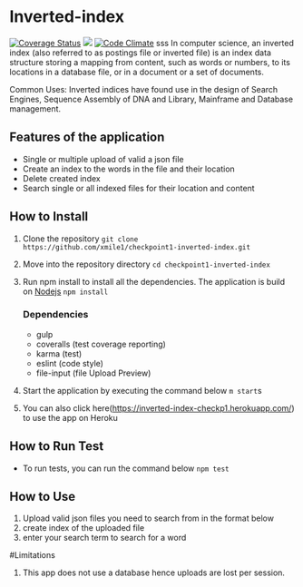 # Inverted-index
[![Coverage Status](https://coveralls.io/repos/github/xmile1/checkpoint1-inverted-index/badge.svg?branch=develop)](https://coveralls.io/github/xmile1/checkpoint1-inverted-index?branch=master)
![](https://travis-ci.org/xmile1/checkpoint1-inverted-index.svg?branch=develop)
[![Code Climate](https://codeclimate.com/repos/5835bf25362f3962b1000523/badges/eac0c7f614cf105ca599/gpa.svg)](https://codeclimate.com/repos/5835bf25362f3962b1000523/feed)
sss
In computer science, an inverted index (also referred to as postings file or inverted file) is an index data structure storing a mapping from content, such as words or numbers, to its locations in a database file, or in a document or a set of documents.

Common Uses: Inverted indices have found use in the design of Search Engines, Sequence Assembly of DNA and Library, Mainframe and Database management.

## Features of the application
- Single or multiple upload of valid a json file
- Create an index to the words in the file and their location
- Delete created index
- Search single or all indexed files for their location and content

## How to Install

1.  Clone the repository `git clone https://github.com/xmile1/checkpoint1-inverted-index.git`
2.  Move into the repository directory `cd checkpoint1-inverted-index`
3.  Run npm install to install all the dependencies. The application is build on [Nodejs](nodejs.org) `npm install`

    ### Dependencies
    - gulp
    - coveralls (test coverage reporting)
    - karma (test)
    - eslint (code style)
    - file-input (file Upload Preview)

4.  Start the application by executing the command below `m start`s
5.  You can also click here(https://inverted-index-checkp1.herokuapp.com/) to use the app on Heroku

## How to Run Test

   - To run tests, you can run the command below `npm test`

## How to Use
1. Upload valid json files you need to search from in the format below
2. create index of the uploaded file
2. enter your search term to search for a word

#Limitations
1. This app does not use a database hence uploads are lost per session.
